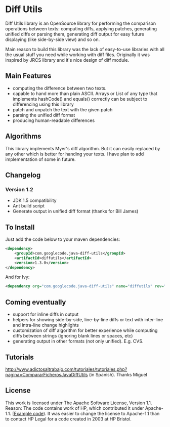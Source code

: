 # Diff Utils

Diff Utils library is an OpenSource library for performing the comparison operations between texts: computing diffs, applying patches, generating unified diffs or parsing them, generating diff output for easy future displaying (like side-by-side view) and so on.

Main reason to build this library was the lack of easy-to-use libraries with all the usual stuff you need while working with diff files. Originally it was inspired by JRCS library and it's nice design of diff module.

## Main Features

* computing the difference between two texts.
* capable to hand more than plain ASCII. Arrays or List of any type that implements hashCode() and equals() correctly can be subject to differencing using this library
* patch and unpatch the text with the given patch
* parsing the unified diff format
* producing human-readable differences

## Algorithms

This library implements Myer's diff algorithm. But it can easily replaced by any other which is better for handing your texts. I have plan to add implementation of some in future.

## Changelog

### Version 1.2
* JDK 1.5 compatibility
* Ant build script
* Generate output in unified diff format (thanks for Bill James)

## To Install

Just add the code below to your maven dependencies:

```xml
<dependency>
    <groupId>com.googlecode.java-diff-utils</groupId>
    <artifactId>diffutils</artifactId>
    <version>1.3.0</version>
</dependency>
```

And for Ivy:

```xml
<dependency org="com.googlecode.java-diff-utils" name="diffutils" rev="1.3.0"/>
```

## Coming eventually

* support for inline diffs in output
* helpers for showing side-by-side, line-by-line diffs or text with inter-line and intra-line change highlights
* customization of diff algorithm for better experience while computing diffs between strings (ignoring blank lines or spaces, etc)
* generating output in other formats (not only unified). E.g. CVS.

## Tutorials

http://www.adictosaltrabajo.com/tutoriales/tutoriales.php?pagina=CompararFicherosJavaDiffUtils (in Spanish). Thanks Miguel

## License

This work is licensed under The Apache Software License, Version 1.1.
Reason: The code contains work of HP, which contributed it under Apache-1.1.
[[Example code](https://github.com/apache/wicket/blob/master/wicket-util/src/main/java/org/apache/wicket/util/diff/Delta.java)).
It was easier to change the license to Apache-1.1 than to contact HP Legal for a code created in 2003 at HP Bristol.
